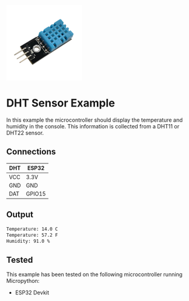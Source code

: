 <img alt="component" src="https://github.com/StevenSlaa/Micropython-examples/blob/7bb0472f84f346c6a3762f9aee1ea712502284be/DHT%20Sensor/res/component.png" width="200px">

# DHT Sensor Example

In this example the microcontroller should display the temperature and humidity in the console.
This information is collected from a DHT11 or DHT22 sensor.

## Connections

| DHT | ESP32  |
|-----|--------|
| VCC | 3.3V   |
| GND | GND    |
| DAT | GPIO15 |


## Output
```
Temperature: 14.0 C
Temperature: 57.2 F
Humidity: 91.0 %
```

## Tested
This example has been tested on the following microcontroller running Micropython:
- ESP32 Devkit
